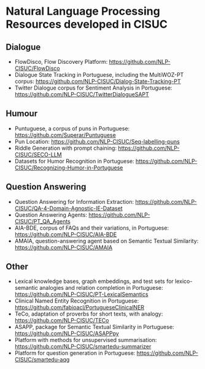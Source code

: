 # Natural Language Processing Resources developed in CISUC


## Dialogue

* FlowDisco, Flow Discovery Platform: https://github.com/NLP-CISUC/FlowDisco
* Dialogue State Tracking in Portuguese, including the MultiWOZ-PT corpus: https://github.com/NLP-CISUC/Dialog-State-Tracking-PT
* Twitter Dialogue corpus for Sentiment Analysis in Portuguese: https://github.com/NLP-CISUC/TwitterDialogueSAPT

## Humour

* Puntuguese, a corpus of puns in Portuguese: https://github.com/Superar/Puntuguese
* Pun Location: https://github.com/NLP-CISUC/Seq-labelling-puns
* Riddle Generation with prompt chaining: https://github.com/NLP-CISUC/SECO-LLM
* Datasets for Humor Recognition in Portuguese: https://github.com/NLP-CISUC/Recognizing-Humor-in-Portuguese

## Question Answering

* Question Answering for Information Extraction: https://github.com/NLP-CISUC/QA-4-Domain-Agnostic-IE-Dataset
* Question Answering Agents: https://github.com/NLP-CISUC/PT_QA_Agents
* AIA-BDE, corpus of FAQs and their variations, in Portuguese: https://github.com/NLP-CISUC/AIA-BDE
* AMAIA, question-answering agent based on Semantic Textual Similarity: https://github.com/NLP-CISUC/AMAIA

## Other

* Lexical knowledge bases, graph embeddings, and test sets for lexico-semantic analogies and relation completion in Portuguese: https://github.com/NLP-CISUC/PT-LexicalSemantics
* Clinical Named Entity Recognition in Portuguese: https://github.com/fabioacl/PortugueseClinicalNER
* TeCo, adaptation of proverbs for short texts, with analogy: https://github.com/NLP-CISUC/TECo
* ASAPP, package for Semantic Textual Similarity in Portuguese: https://github.com/NLP-CISUC/ASAPPpy
* Platform with methods for unsupervised summarisation: https://github.com/NLP-CISUC/smartedu-summarizer
* Platform for question generation in Portuguese: https://github.com/NLP-CISUC/smartedu-aqg
